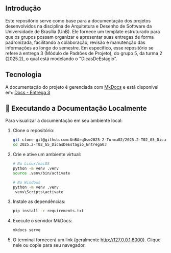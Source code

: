 ## Introdução
Este repositório serve como base para a documentação dos projetos desenvolvidos na disciplina de Arquitetura e Desenho de Software da Universidade de Brasília (UnB). Ele fornece um template estruturado para que os grupos possam organizar e apresentar suas entregas de forma padronizada, facilitando a colaboração, revisão e manutenção das informações ao longo do semestre. Em específico, esse repositório se refere à entrega 3 (Módulo de Padrões de Projeto), do grupo 5, da turma 2 (2025.2), o qual está modelando o "DicasDeEstagio".

## Tecnologia

A documentação do projeto é gerenciada com [MkDocs](https://www.mkdocs.org/) e está disponível em: 
[Docs - Entrega 3](https://unbarqdsw2025-2-turma02.github.io/2025.2-T02_G5_DicasDeEstagio_Entrega03)

## 🚀 Executando a Documentação Localmente

Para visualizar a documentação em seu ambiente local:

1. Clone o repositório:
   ```bash
   git clone git@github.com:UnBArqDsw2025-2-Turma02/2025.2-T02_G5_DicasDeEstagio_Entrega03.git
   cd 2025.2-T02_G5_DicasDeEstagio_Entrega03
   ```

2. Crie e ative um ambiente virtual:
   ```bash
   # No Linux/macOS
   python -m venv .venv
   source .venv/bin/activate

   # No Windows
   python -m venv .venv
   .venv\Scripts\activate
   ```

3. Instale as dependências:
   ```bash
   pip install -r requirements.txt
   ```

4. Execute o servidor MkDocs:
   ```bash
   mkdocs serve
   ```
   
5. O terminal fornecerá um link (geralmente http://127.0.0.1:8000). Clique nele ou copie para seu navegador.

